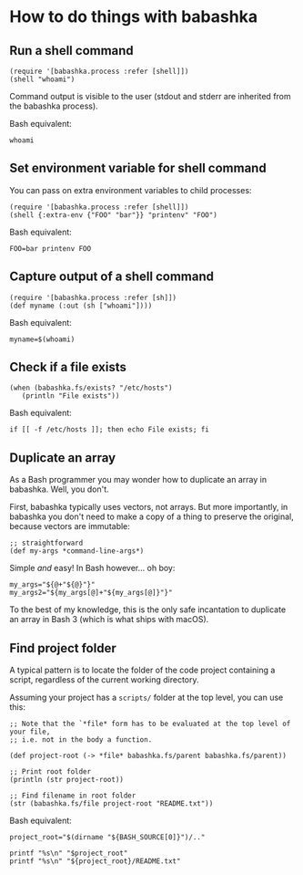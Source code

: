 # How to do things with babashka

## Run a shell command

```
(require '[babashka.process :refer [shell]])
(shell "whoami")
```

Command output is visible to the user (stdout and stderr are inherited from the babashka process).

Bash equivalent:

```
whoami
```

## Set environment variable for shell command

You can pass on extra environment variables to child processes:

```
(require '[babashka.process :refer [shell]])
(shell {:extra-env {"FOO" "bar"}} "printenv" "FOO")
```

Bash equivalent:

```
FOO=bar printenv FOO
```

## Capture output of a shell command

```
(require '[babashka.process :refer [sh]])
(def myname (:out (sh ["whoami"])))
```

Bash equivalent:

```
myname=$(whoami)
```

## Check if a file exists

```
(when (babashka.fs/exists? "/etc/hosts")
   (println "File exists"))
```

Bash equivalent:

```
if [[ -f /etc/hosts ]]; then echo File exists; fi
```

## Duplicate an array

As a Bash programmer you may wonder how to duplicate an array in babashka. Well, you don't.

First, babashka typically uses vectors, not arrays. But more importantly, in babashka you don't need to make a copy of a thing to preserve the original, because vectors are immutable:

```
;; straightforward
(def my-args *command-line-args*)
```

Simple _and_ easy! In Bash however... oh boy:

```
my_args="${@+"${@}"}"
my_args2="${my_args[@]+"${my_args[@]}"}" 
```

To the best of my knowledge, this is the only safe incantation to duplicate an array in Bash 3 (which is what ships with macOS).

## Find project folder

A typical pattern is to locate the folder of the code project containing a script, regardless of the current working directory.

Assuming your project has a `scripts/` folder at the top level, you can use this:

```
;; Note that the `*file* form has to be evaluated at the top level of your file,
;; i.e. not in the body a function.

(def project-root (-> *file* babashka.fs/parent babashka.fs/parent))

;; Print root folder
(println (str project-root))

;; Find filename in root folder
(str (babashka.fs/file project-root "README.txt"))
```

Bash equivalent:

```
project_root="$(dirname "${BASH_SOURCE[0]}")/.."

printf "%s\n" "$project_root"
printf "%s\n" "${project_root}/README.txt"
```
